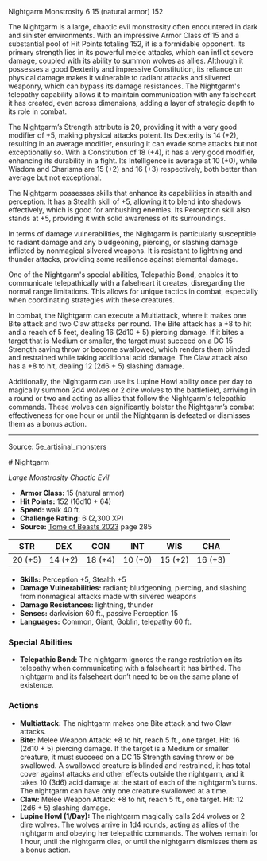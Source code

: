 <MonsterName/>Nightgarm</MonsterName>
<CreatureType/>Monstrosity</CreatureType>
<CR/>6</CR>
<AC/>15 (natural armor)</AC>
<HP/>152</HP>
<summary>The Nightgarm is a large, chaotic evil monstrosity often encountered in dark and sinister environments. With an impressive Armor Class of 15 and a substantial pool of Hit Points totaling 152, it is a formidable opponent. Its primary strength lies in its powerful melee attacks, which can inflict severe damage, coupled with its ability to summon wolves as allies. Although it possesses a good Dexterity and impressive Constitution, its reliance on physical damage makes it vulnerable to radiant attacks and silvered weaponry, which can bypass its damage resistances. The Nightgarm's telepathy capability allows it to maintain communication with any falseheart it has created, even across dimensions, adding a layer of strategic depth to its role in combat.</summary>

<detail>

The Nightgarm’s Strength attribute is 20, providing it with a very good modifier of +5, making physical attacks potent. Its Dexterity is 14 (+2), resulting in an average modifier, ensuring it can evade some attacks but not exceptionally so. With a Constitution of 18 (+4), it has a very good modifier, enhancing its durability in a fight. Its Intelligence is average at 10 (+0), while Wisdom and Charisma are 15 (+2) and 16 (+3) respectively, both better than average but not exceptional.

The Nightgarm possesses skills that enhance its capabilities in stealth and perception. It has a Stealth skill of +5, allowing it to blend into shadows effectively, which is good for ambushing enemies. Its Perception skill also stands at +5, providing it with solid awareness of its surroundings.

In terms of damage vulnerabilities, the Nightgarm is particularly susceptible to radiant damage and any bludgeoning, piercing, or slashing damage inflicted by nonmagical silvered weapons. It is resistant to lightning and thunder attacks, providing some resilience against elemental damage.

One of the Nightgarm's special abilities, Telepathic Bond, enables it to communicate telepathically with a falseheart it creates, disregarding the normal range limitations. This allows for unique tactics in combat, especially when coordinating strategies with these creatures.

In combat, the Nightgarm can execute a Multiattack, where it makes one Bite attack and two Claw attacks per round. The Bite attack has a +8 to hit and a reach of 5 feet, dealing 16 (2d10 + 5) piercing damage. If it bites a target that is Medium or smaller, the target must succeed on a DC 15 Strength saving throw or become swallowed, which renders them blinded and restrained while taking additional acid damage. The Claw attack also has a +8 to hit, dealing 12 (2d6 + 5) slashing damage. 

Additionally, the Nightgarm can use its Lupine Howl ability once per day to magically summon 2d4 wolves or 2 dire wolves to the battlefield, arriving in a round or two and acting as allies that follow the Nightgarm's telepathic commands. These wolves can significantly bolster the Nightgarm’s combat effectiveness for one hour or until the Nightgarm is defeated or dismisses them as a bonus action.</detail>



---

Source: 5e_artisinal_monsters

<statblock>
# Nightgarm

*Large* *Monstrosity* *Chaotic Evil*

- **Armor Class:** 15 (natural armor)
- **Hit Points:** 152 (16d10 + 64)
- **Speed:** walk 40 ft.
- **Challenge Rating:** 6 (2,300 XP)
- **Source:** [Tome of Beasts 2023](https://koboldpress.com/kpstore/product/tome-of-beasts-1-2023-edition/) page 285

| STR | DEX | CON | INT | WIS | CHA |
| --- | --- | --- | --- | --- | --- |
| 20 (+5) | 14 (+2) | 18 (+4) | 10 (+0) | 15 (+2) | 16 (+3) |

- **Skills:** Perception +5, Stealth +5
- **Damage Vulnerabilities:** radiant; bludgeoning, piercing, and slashing from nonmagical attacks made with silvered weapons
- **Damage Resistances:** lightning, thunder
- **Senses:** darkvision 60 ft., passive Perception 15
- **Languages:** Common, Giant, Goblin, telepathy 60 ft.

### Special Abilities

- **Telepathic Bond:** The nightgarm ignores the range restriction on its telepathy when communicating with a falseheart it has birthed. The nightgarm and its falseheart don’t need to be on the same plane of existence.

### Actions

- **Multiattack:** The nightgarm makes one Bite attack and two Claw attacks.
- **Bite:** Melee Weapon Attack: +8 to hit, reach 5 ft., one target. Hit: 16 (2d10 + 5) piercing damage. If the target is a Medium or smaller creature, it must succeed on a DC 15 Strength saving throw or be swallowed. A swallowed creature is blinded and restrained, it has total cover against attacks and other effects outside the nightgarm, and it takes 10 (3d6) acid damage at the start of each of the nightgarm’s turns. The nightgarm can have only one creature swallowed at a time.
- **Claw:** Melee Weapon Attack: +8 to hit, reach 5 ft., one target. Hit: 12 (2d6 + 5) slashing damage.
- **Lupine Howl (1/Day):** The nightgarm magically calls 2d4 wolves or 2 dire wolves. The wolves arrive in 1d4 rounds, acting as allies of the nightgarm and obeying her telepathic commands. The wolves remain for 1 hour, until the nightgarm dies, or until the nightgarm dismisses them as a bonus action.
</statblock>


